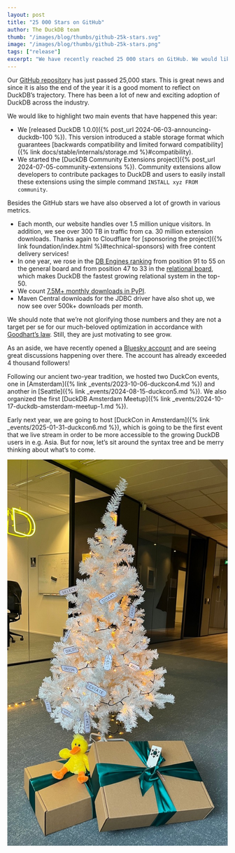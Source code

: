 ```yaml
---
layout: post
title: "25 000 Stars on GitHub"
author: The DuckDB team
thumb: "/images/blog/thumbs/github-25k-stars.svg"
image: "/images/blog/thumbs/github-25k-stars.png"
tags: ["release"]
excerpt: "We have recently reached 25 000 stars on GitHub. We would like to use this occasion to stop and reflect about DuckDB's recent year and our future plans."
---
```


Our [GitHub repository](https://github.com/duckdb/duckdb) has just passed 25,000 stars. This is great news and since it is also the end of the year it is a good moment to reflect on DuckDB’s trajectory. There has been a lot of new and exciting adoption of DuckDB across the industry.

We would like to highlight two main events that have happened this year:

* We [released DuckDB 1.0.0]({% post_url 2024-06-03-announcing-duckdb-100 %}). This version introduced a stable storage format which guarantees [backwards compatibility and limited forward compatibility]({% link docs/stable/internals/storage.md %}#compatibility).
* We started the [DuckDB Community Extensions project]({% post_url 2024-07-05-community-extensions %}). Community extensions allow developers to contribute packages to DuckDB and users to easily install these extensions using the simple command `INSTALL xyz FROM community`.

Besides the GitHub stars we have also observed a lot of growth in various metrics.

* Each month, our website handles over 1.5 million unique visitors. In addition, we see over 300 TB in traffic from ca. 30 million extension downloads. Thanks again to Cloudflare for [sponsoring the project]({% link foundation/index.html %}#technical-sponsors) with free content delivery services!
* In one year, we rose in the [DB Engines ranking](https://db-engines.com/en/ranking) from position 91 to 55 on the general board and from position 47 to 33 in the [relational board](https://db-engines.com/en/ranking/relational+dbms), which makes DuckDB the fastest growing relational system in the top-50.
* We count [7.5M+ monthly downloads in PyPI](https://pypistats.org/packages/duckdb).
* Maven Central downloads for the JDBC driver have also shot up, we now see over 500k+ downloads per month.

We should note that we’re not glorifying those numbers and they are not a target per se for our much-beloved optimization in accordance with [Goodhart’s law](https://en.wikipedia.org/wiki/Goodhart%27s_law). Still, they are just motivating to see grow.

As an aside, we have recently opened a [Bluesky account](https://bsky.app/profile/duckdb.org) and are seeing great discussions happening over there. The account has already exceeded 4 thousand followers!

Following our ancient two-year tradition, we hosted two DuckCon events, one in [Amsterdam]({% link _events/2023-10-06-duckcon4.md %}) and another in [Seattle]({% link _events/2024-08-15-duckcon5.md %}). We also organized the first [DuckDB Amsterdam Meetup]({% link _events/2024-10-17-duckdb-amsterdam-meetup-1.md %}).

Early next year, we are going to host [DuckCon in Amsterdam]({% link _events/2025-01-31-duckcon6.md %}), which is going to be the first event that we live stream in order to be more accessible to the growing DuckDB users in e.g. Asia.
But for now, let’s sit around the syntax tree and be merry thinking about what’s to come.

<div align="center">
    <img src="/images/blog/duckdb-syntax-tree.jpg"
    alt="Christmas tree with SQL syntax decorations"
    width="800px"
    /></div>
